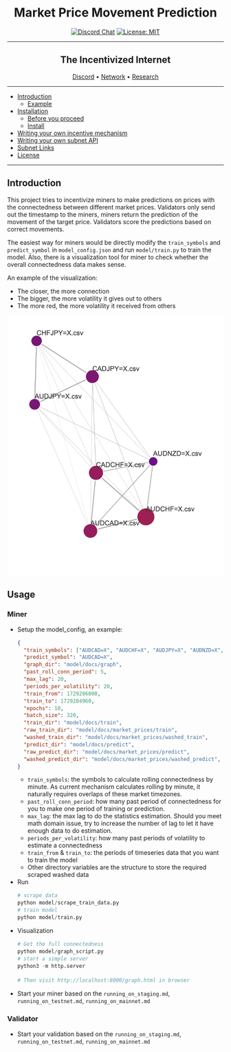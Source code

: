 <div align="center">

# **Market Price Movement Prediction**
[![Discord Chat](https://img.shields.io/discord/308323056592486420.svg)](https://discord.gg/bittensor)
[![License: MIT](https://img.shields.io/badge/License-MIT-yellow.svg)](https://opensource.org/licenses/MIT) 

---

## The Incentivized Internet

[Discord](https://discord.gg/bittensor) • [Network](https://taostats.io/) • [Research](https://bittensor.com/whitepaper)
</div>

---
- [Introduction](#introduction)
  - [Example](#example)
- [Installation](#installation)
  - [Before you proceed](#before-you-proceed)
  - [Install](#install)
- [Writing your own incentive mechanism](#writing-your-own-incentive-mechanism)
- [Writing your own subnet API](#writing-your-own-subnet-api)
- [Subnet Links](#subnet-links)
- [License](#license)

---

## Introduction

This project tries to incentivize miners to make predictions on prices with the connectedness between different market prices. Validators only send out the timestamp to the miners, miners return the prediction of the movement of the target price. Validators score the predictions based on correct movements.

The easiest way for miners would be directly modify the `train_symbols` and `predict_symbol` in `model_config.json` and run `model/train.py` to train the model. Also, there is a visualization tool for miner to check whether the overall connectedness data makes sense.

An example of the visualization:

* The closer, the more connection
* The bigger, the more volatility it gives out to others
* The more red, the more volatility it received from others

![forced fluctuation connectedness](./forced_fluctuation_connectedness.png)

## Usage

### Miner

* Setup the model_config, an example:
  ```JSON
  {
    "train_symbols": ["AUDCAD=X", "AUDCHF=X", "AUDJPY=X", "AUDNZD=X", "CADCHF=X", "CADJPY=X", "CHFJPY=X"],
    "predict_symbol": "AUDCAD=X",
    "graph_dir": "model/docs/graph",
    "past_roll_conn_period": 5,
    "max_lag": 20,
    "periods_per_volatility": 20,
    "train_from": 1729206000,
    "train_to": 1729284960,
    "epochs": 10,
    "batch_size": 320,
    "train_dir": "model/docs/train",
    "raw_train_dir": "model/docs/market_prices/train",
    "washed_train_dir": "model/docs/market_prices/washed_train",
    "predict_dir": "model/docs/predict",
    "raw_predict_dir": "model/docs/market_prices/predict",
    "washed_predict_dir": "model/docs/market_prices/washed_predict",
  }
  ```
  * `train_symbols`: the symbols to calculate rolling connectedness by minute. As current mechanism calculates rolling by minute, it naturally requires overlaps of these market timezones.
  * `past_roll_conn_period`: how many past period of connectedness for you to make one period of training or prediction.
  * `max_lag`: the max lag to do the statistics estimation. Should you meet math domain issue, try to increase the number of lag to let it have enough data to do estimation.
  * `periods_per_volatility`: how many past periods of volatility to estimate a connectedness
  * `train_from` & `train_to`: the periods of timeseries data that you want to train the model
  * Other directory variables are the structure to store the required scraped washed data
* Run
  ```python
  # scrape data
  python model/scrape_train_data.py
  # train model
  python model/train.py
  ```
* Visualization
  ```python
  # Get the full connectedness
  python model/graph_script.py
  # start a simple server
  python3 -m http.server

  # Then visit http://localhost:8000/graph.html in browser
  ```
* Start your miner based on the `running_on_staging.md`, `running_on_testnet.md`, `running_on_mainnet.md`

### Validator

* Start your validation based on the `running_on_staging.md`, `running_on_testnet.md`, `running_on_mainnet.md`
